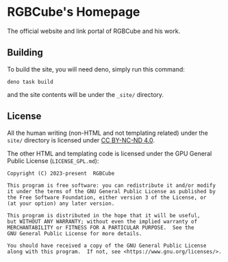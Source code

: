 # RGBCube's Homepage

The official website and link portal of RGBCube and his work.

## Building

To build the site, you will need deno, simply run this command:

```
deno task build
```

and the site contents will be under the `_site/` directory.

## License

All the human writing (non-HTML and not templating related) under the `site/`
directory is licensed under [CC BY-NC-ND 4.0](https://creativecommons.org/licenses/by-nc-nd/4.0/).

The other HTML and templating code is licensed under the GPU General Public License (`LICENSE_GPL.md`):

```
Copyright (C) 2023-present  RGBCube

This program is free software: you can redistribute it and/or modify
it under the terms of the GNU General Public License as published by
the Free Software Foundation, either version 3 of the License, or
(at your option) any later version.

This program is distributed in the hope that it will be useful,
but WITHOUT ANY WARRANTY; without even the implied warranty of
MERCHANTABILITY or FITNESS FOR A PARTICULAR PURPOSE.  See the
GNU General Public License for more details.

You should have received a copy of the GNU General Public License
along with this program.  If not, see <https://www.gnu.org/licenses/>.
```
